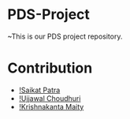# PDS-Project
~This is our PDS project repository.

# Contribution
- [!Saikat Patra]()
- [!Ujjawal Choudhuri]()
- [!Krishnakanta Maity](www.guthub.com/iamkkmcmd)
